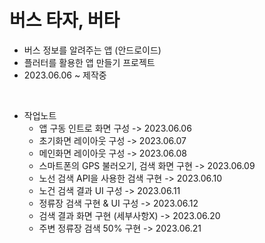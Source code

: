 # 버스 타자, 버타
- 버스 정보를 알려주는 앱 (안드로이드)
- 플러터를 활용한 앱 만들기 프로젝트<br>
- 2023.06.06 ~ 제작중
<br>

- 작업노트
  - 앱 구동 인트로 화면 구성 -> 2023.06.06
  - 초기화면 레이아웃 구성 -> 2023.06.07
  - 메인화면 레이아웃 구성 -> 2023.06.08
  - 스마트폰의 GPS 불러오기, 검색 화면 구현 -> 2023.06.09
  - 노선 검색 API을 사용한 검색 구현 -> 2023.06.10
  - 노건 검색 결과 UI 구성 -> 2023.06.11
  - 정류장 검색 구현 & UI 구성 -> 2023.06.12
  - 검색 결과 화면 구현 (세부사항X) -> 2023.06.20
  - 주변 정류장 검색 50% 구현 -> 2023.06.21
